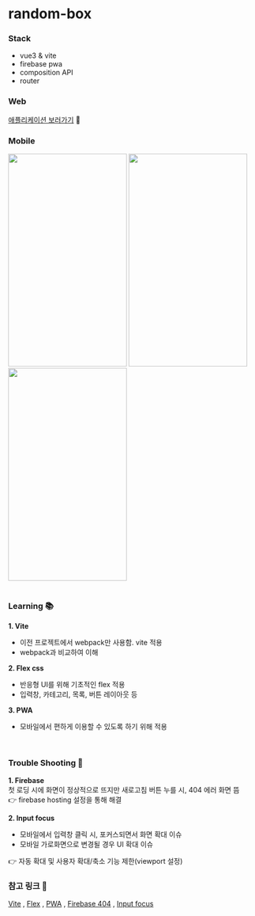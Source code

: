 # random-box

### Stack
- vue3 & vite    
- firebase pwa    
- composition API    
- router    

### Web 
[애플리케이션 보러가기](https://random-box-8b52f.web.app/list)  :green_heart:

     
### Mobile 
<img src = "https://github.com/user-attachments/assets/c569a7b9-5486-4d4e-b650-3bc67622f04f" width="240" height="430">
<img src = "https://github.com/user-attachments/assets/8ae74303-ad14-4517-a348-df6c023e85bc" width="240" height="430">
<img src = "https://github.com/user-attachments/assets/4521d26f-656a-4cb1-b14c-1cb6af227af5" width="240" height="430">

<br/>
<br/>

### Learning 📚 
**1. Vite**
- 이전 프로젝트에서 webpack만 사용함. vite 적용  
- webpack과 비교하여 이해
  
**2. Flex css**
- 반응형 UI를 위해 기초적인 flex 적용
- 입력창, 카테고리, 목록, 버튼 레이아웃 등     

**3. PWA**
- 모바일에서 편하게 이용할 수 있도록 하기 위해 적용
<br/>


### Trouble Shooting 🌟
**1. Firebase**    
첫 로딩 시에 화면이 정상적으로 뜨지만 새로고침 버튼 누를 시, 404 에러 화면 뜸    
👉 firebase hosting 설정을 통해 해결
  
**2. Input focus**
- 모바일에서 입력창 클릭 시, 포커스되면서 화면 확대 이슈
- 모바일 가로화면으로 변경될 경우 UI 확대 이슈    

👉 자동 확대 및 사용자 확대/축소 기능 제한(viewport 설정)


### 참고 링크 🧐
[Vite](https://enjoydev.life/blog/frontend/4-module-bundler) ,
[Flex](https://inpa.tistory.com/entry/CSS-%F0%9F%93%9A-%ED%94%8C%EB%9E%99%EC%8A%A4Flex-%F0%9F%92%AF-%EC%B4%9D%EC%A0%95%EB%A6%AC) ,
[PWA](https://velog.io/@strong-minsu/PWA-%EC%84%B8%ED%8C%85) ,
[Firebase 404](https://dulki.tistory.com/288) ,
[Input focus](https://jiyoon-park.tistory.com/entry/%EB%AA%A8%EB%B0%94%EC%9D%BC%EC%9B%B9%EC%97%90%EC%84%9C-Input-%ED%81%B4%EB%A6%AD-%EC%8B%9C-%ED%99%94%EB%A9%B4-%ED%99%95%EB%8C%80-%EC%97%86%EC%95%A0%EA%B8%B0)
